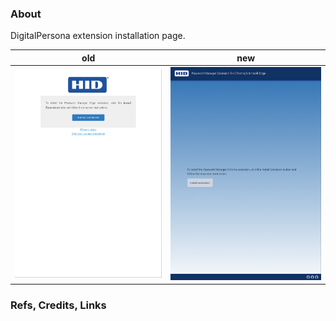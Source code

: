 ### About

DigitalPersona extension installation page.

| old | new |
|---|---|
| ![](src/assets/previews/2022-06-22_18-57-51.png) | ![](src/assets/previews/2022-06-22_18-58-06.png) |

### Refs, Credits, Links
